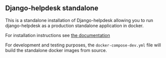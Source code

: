 Django-helpdesk standalone
-------------------------------

This is a standalone installation of Django-helpdesk allowing you to run django-helpdesk as a production standalone application in docker.

For installation instructions see [the documentation](../docs/standalone.rst)

For development and testing purposes, the `docker-compose-dev.yml` file will build the standalone docker images from source.

